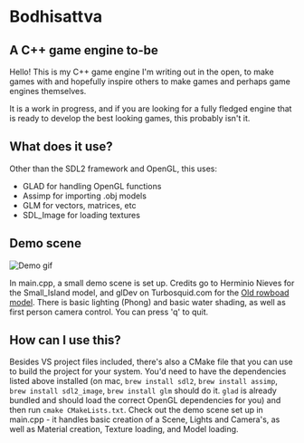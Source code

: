 # Bodhisattva

## A C++ game engine to-be
Hello! This is my C++ game engine I'm writing out in the open, to make games with and hopefully inspire others to make games and perhaps game engines themselves.

It is a work in progress, and if you are looking for a fully fledged engine that is ready to develop the best looking games, this probably isn't it.

## What does it use?
Other than the SDL2 framework and OpenGL, this uses:
- GLAD for handling OpenGL functions
- Assimp for importing .obj models
- GLM for vectors, matrices, etc
- SDL_Image for loading textures

## Demo scene
![Demo gif](demo.gif?raw=true "Demo")

In main.cpp, a small demo scene is set up. Credits go to Herminio Nieves for the Small_Island model, and glDev on Turbosquid.com for the [Old rowboad model](https://www.turbosquid.com/FullPreview/Index.cfm/ID/675083). There is basic lighting (Phong) and basic water shading, as well as first person camera control. You can press 'q' to quit.

## How can I use this?
Besides VS project files included, there's also a CMake file that you can use to build the project for your system.
You'd need to have the dependencies listed above installed (on mac, `brew install sdl2`, `brew install assimp`, `brew install sdl2_image`, `brew install glm` should do it. `glad` is already bundled and should load the correct OpenGL dependencies for you) and then run `cmake CMakeLists.txt`.
Check out the demo scene set up in main.cpp - it handles basic creation of a Scene, Lights and Camera's, as well as Material creation, Texture loading, and Model loading.
